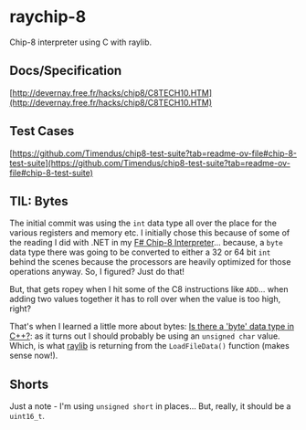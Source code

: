 # raychip-8
Chip-8 interpreter using C with raylib.

## Docs/Specification
[http://devernay.free.fr/hacks/chip8/C8TECH10.HTM](http://devernay.free.fr/hacks/chip8/C8TECH10.HTM)

## Test Cases
[https://github.com/Timendus/chip8-test-suite?tab=readme-ov-file#chip-8-test-suite](https://github.com/Timendus/chip8-test-suite?tab=readme-ov-file#chip-8-test-suite)

## TIL: Bytes
The initial commit was using the `int` data type all over the place for the various registers and memory etc. I initially chose this because of some of the reading I did with .NET in my [F# Chip-8 Interpreter](https://github.com/MattDrivenDev/Chip-8/blob/master/C8.fsx)... because, a `byte` data type there was going to be converted to either a 32 or 64 bit `int` behind the scenes because the processors are heavily optimized for those operations anyway. So, I figured? Just do that!

But, that gets ropey when I hit some of the C8 instructions like `ADD`... when adding two values together it has to roll over when the value is too high, right?

That's when I learned a little more about bytes: [Is there a 'byte' data type in C++?](https://stackoverflow.com/questions/20024690/is-there-byte-data-type-in-c): as it turns out I should probably be using an `unsigned char` value. Which, is what [raylib](https://www.raylib.com/) is returning from the `LoadFileData()` function (makes sense now!).

## Shorts
Just a note - I'm using `unsigned short` in places... But, really, it should be a `uint16_t`.